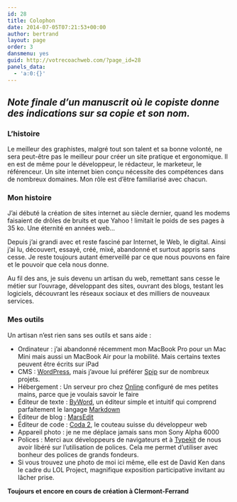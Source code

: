 ```yaml
---
id: 28
title: Colophon
date: 2014-07-05T07:21:53+00:00
author: bertrand
layout: page
order: 3
dansmenu: yes
guid: http://votrecoachweb.com/?page_id=28
panels_data:
  - 'a:0:{}'
---
```

<h2><em>Note finale d’un manuscrit où le copiste donne des indications sur sa copie et son nom.</em></h2>
<div>
<div>
<h3>L’histoire</h3>
Le meilleur des graphistes, malgré tout son talent et sa bonne volonté, ne sera peut-être pas le meilleur pour créer un site pratique et ergonomique. Il en est de même pour le développeur, le rédacteur, le marketeur, le référenceur. Un site internet bien conçu nécessite des compétences dans de nombreux domaines. Mon rôle est d’être familiarisé avec chacun.
<h3>Mon histoire</h3>
J’ai débuté la création de sites internet au siècle dernier, quand les modems faisaient de drôles de bruits et que Yahoo ! limitait le poids de ses pages à 35 ko. Une éternité en années web…

Depuis j’ai grandi avec et reste fasciné par Internet, le Web, le digital. Ainsi j’ai lu, découvert, essayé, créé, mixé, abandonné et surtout appris sans cesse. Je reste toujours autant émerveillé par ce que nous pouvons en faire et le pouvoir que cela nous donne.

Au fil des ans, je suis devenu un artisan du web, remettant sans cesse le métier sur l’ouvrage, développant des sites, ouvrant des blogs, testant les logiciels, découvrant les réseaux sociaux et des milliers de nouveaux services.
<h3>Mes outils</h3>
Un artisan n’est rien sans ses outils et sans aide :
<ul>
	<li>Ordinateur : j’ai abandonné récemment mon MacBook Pro pour un Mac Mini mais aussi un MacBook Air pour la mobilité. Mais certains textes peuvent être écrits sur iPad</li>
	<li>CMS : <a href="http://www.wordpress.org/" rel="external">WordPress</a>, mais j’avoue lui préférer <a href="http://www.spip.net/" rel="external">Spip</a> sur de nombreux projets.</li>
	<li>Hébergement : Un serveur pro chez <a href="http://www.online.fr/fr" rel="external">Online</a> configuré de mes petites mains, parce que je voulais savoir le faire</li>
	<li>Éditeur de texte : <a href="http://bywordapp.com/" rel="external">ByWord</a>, un éditeur simple et intuitif qui comprend parfaitement le langage <a href="http://daringfireball.net/projects/markdown/syntax" rel="external">Markdown</a></li>
	<li>Éditeur de blog : <a href="http://www.red-sweater.com/marsedit/" rel="external">MarsEdit</a></li>
	<li>Éditeur de code : <a href="http://www.panic.com/coda/" rel="external">Coda 2</a>, le couteau suisse du développeur web</li>
	<li>Appareil photo : je ne me déplace jamais sans mon Sony Alpha 6000</li>
	<li>Polices : Merci aux développeurs de navigateurs et à <a href="http://typekit.com/" rel="external">Typekit</a> de nous avoir libéré sur l’utilisation de polices. Cela me permet d’utiliser avec bonheur des polices de grands fondeurs.</li>
	<li>Si vous trouvez une photo de moi ici même, elle est de David Ken dans le cadre du LOL Project, magnifique exposition participative invitant au lâcher prise.</li>
</ul>
<strong>Toujours et encore en cours de création à Clermont-Ferrand</strong>

</div>
</div>